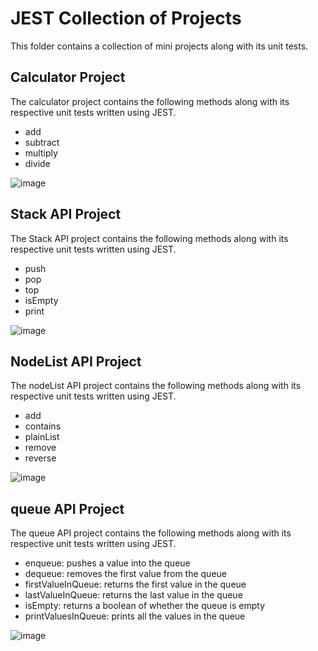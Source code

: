 # JEST Collection of Projects

This folder contains a collection of mini projects along with its unit tests. 

## Calculator Project
The calculator project contains the following methods along with its respective unit tests written using JEST.
- add
- subtract
- multiply
- divide

![image](https://github.com/alexa-ngo/JESTProjects/assets/97919335/81b43f62-0792-4606-b964-db07ca0b7e73)


## Stack API Project

The Stack API project contains the following methods along with its respective unit tests written using JEST.

- push
- pop
- top
- isEmpty
- print

![image](https://github.com/alexa-ngo/JESTProjects/assets/97919335/d37413fc-e33c-47fc-acc0-89561232a217)


## NodeList API Project 

The nodeList API project contains the following methods along with its respective unit tests written using JEST.

- add
- contains
- plainList
- remove
- reverse

![image](https://github.com/alexa-ngo/JESTProjects/assets/97919335/fd1dbbfa-4607-47bc-bae3-c41ce19a37e2)


## queue API Project

The queue API project contains the following methods along with its respective unit tests written using JEST.

- enqueue: pushes a value into the queue
- dequeue: removes the first value from the queue
- firstValueInQueue: returns the first value in the queue
- lastValueInQueue: returns the last value in the queue
- isEmpty: returns a boolean of whether the queue is empty
- printValuesInQueue: prints all the values in the queue

![image](https://github.com/alexa-ngo/JESTProjects/assets/97919335/f9e3fbf0-64b2-48cb-8b75-797f7730f7dc)



